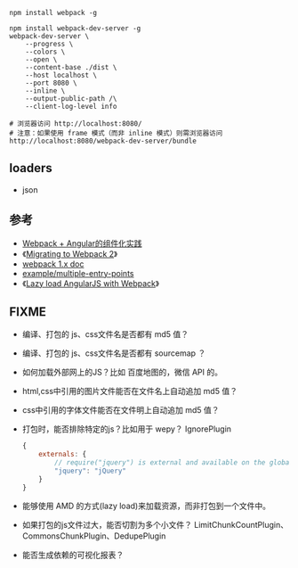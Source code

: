



```
npm install webpack -g

npm install webpack-dev-server -g
webpack-dev-server \
    --progress \
    --colors \
    --open \
    --content-base ./dist \ 
    --host localhost \
    --port 8080 \
    --inline \
    --output-public-path /\
    --client-log-level info

# 浏览器访问 http://localhost:8080/
# 注意：如果使用 frame 模式（而非 inline 模式）则需浏览器访问 http://localhost:8080/webpack-dev-server/bundle
```

## loaders

* json


## 参考

* [Webpack + Angular的组件化实践](https://segmentfault.com/a/1190000003915443)
* 《[Migrating to Webpack 2](http://javascriptplayground.com/blog/2016/10/moving-to-webpack-2/)》
* [webpack 1.x doc](https://webpack.github.io/docs/)
* [example/multiple-entry-points](https://github.com/webpack/webpack/tree/master/examples/multiple-entry-points)
* 《[Lazy load AngularJS with Webpack](http://michalzalecki.com/lazy-load-angularjs-with-webpack/)》

## FIXME

* 编译、打包的 js、css文件名是否都有 md5 值？
* 编译、打包的 js、css文件名是否都有 sourcemap ？
* 如何加载外部网上的JS？比如 百度地图的，微信 API 的。
* html,css中引用的图片文件能否在文件名上自动追加 md5 值？
* css中引用的字体文件能否在文件明上自动追加 md5 值？
* 打包时，能否排除特定的js？比如用于 wepy？
    IgnorePlugin 
    
    ```js
    {
        externals: {
            // require("jquery") is external and available on the global var jQuery
            "jquery": "jQuery"
        }
    }
    ```

* 能够使用 AMD 的方式(lazy load)来加载资源，而非打包到一个文件中。
* 如果打包的js文件过大，能否切割为多个小文件？
    LimitChunkCountPlugin、CommonsChunkPlugin、DedupePlugin
    
* 能否生成依赖的可视化报表？
